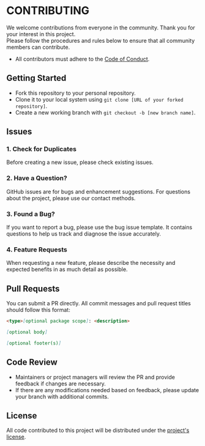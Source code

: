 # CONTRIBUTING

We welcome contributions from everyone in the community. Thank you for your interest in this project.  
Please follow the procedures and rules below to ensure that all community members can contribute.

- All contributors must adhere to the [Code of Conduct](https://www.contributor-covenant.org/).

## Getting Started

- Fork this repository to your personal repository.
- Clone it to your local system using `git clone [URL of your forked repository]`.
- Create a new working branch with `git checkout -b [new branch name]`.

## Issues

### 1. Check for Duplicates

Before creating a new issue, please check existing issues.

### 2. Have a Question?

GitHub issues are for bugs and enhancement suggestions. For questions about the project, please use our contact methods.

### 3. Found a Bug?

If you want to report a bug, please use the bug issue template. It contains questions to help us track and diagnose the issue accurately.

### 4. Feature Requests

When requesting a new feature, please describe the necessity and expected benefits in as much detail as possible.

## Pull Requests

You can submit a PR directly. All commit messages and pull request titles should follow this format:

```markdown
<type>[optional package scope]: <description>

[optional body]

[optional footer(s)]
```

## Code Review

- Maintainers or project managers will review the PR and provide feedback if changes are necessary.
- If there are any modifications needed based on feedback, please update your branch with additional commits.

## License

All code contributed to this project will be distributed under the [project's license](https://github.com/gwansikk/modulepack/blob/main/LICENSE).
